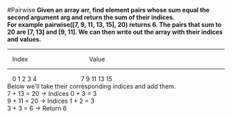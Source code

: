 #Pairwise
**Given an array arr, find element pairs whose sum equal the second argument arg and return the sum of their indices.**
<br />
**For example pairwise([7, 9, 11, 13, 15], 20) returns 6. The pairs that sum to 20 are [7, 13] and [9, 11]. We can then write out the array with their indices and values.**
<hr />
&nbsp;&nbsp;&nbsp;Index&nbsp;&nbsp;&nbsp;&nbsp;&nbsp;&nbsp;&nbsp;&nbsp;&nbsp;&nbsp;&nbsp;&nbsp;&nbsp;&nbsp;&nbsp;&nbsp;&nbsp;&nbsp;&nbsp;&nbsp;&nbsp;&nbsp;&nbsp;&nbsp;&nbsp;&nbsp;&nbsp;&nbsp;&nbsp;&nbsp;&nbsp;&nbsp;&nbsp;&nbsp;&nbsp;&nbsp;Value
<hr />
&nbsp;&nbsp;&nbsp;0   1   2   3   4&nbsp;&nbsp;&nbsp;&nbsp;&nbsp;&nbsp;&nbsp;&nbsp;&nbsp;&nbsp;&nbsp;&nbsp;&nbsp;&nbsp;&nbsp;&nbsp;&nbsp;&nbsp;&nbsp;&nbsp;&nbsp;&nbsp;&nbsp;&nbsp;&nbsp;&nbsp;7   9   11  13  15
<br />
Below we'll take their corresponding indices and add them.
<br />
7 + 13 = 20 → Indices 0 + 3 = 3
<br />
9 + 11 = 20 → Indices 1 + 2 = 3
<br />
3 + 3 = 6 → Return 6
